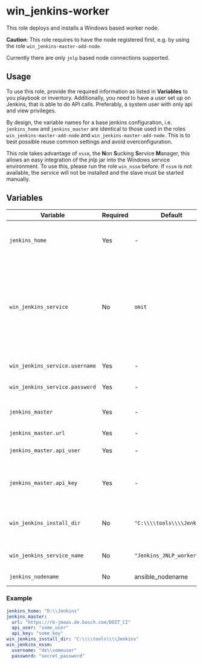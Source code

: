 # win_jenkins-worker

This role deploys and installs a Windows based worker node.

**Caution**: This role requires to have the node registered first, e.g. by using the role `win_jenkins-master-add-node`.

Currently there are only `jnlp` based node connections supported.

## Usage

To use this role, provide the required information as listed in **Variables** to you playbook or inventory. Additionally, you need to have a user set up on Jenkins, that is able to do API calls. Preferably, a system user with only api and view privileges.

By design, the variable names for a base jenkins configuration, i.e. `jenkins_home` and `jenkins_master` are identical to those used in the roles `win_jenkins-master-add-node` and `win_jenkins-master-add-node`. This is to best possible reuse common settings and avoid overconfiguration.

This role takes advantage of `nssm`, the **N**on **S**ucking **S**ervice **M**anager, this allows an easy integration of the jnlp jar into the Windows service environment. To use this, please run the role `win_nssm` before. If `nssm` is not available, the service will not be installed and the slave must be started manually.

## Variables

Variable | Required | Default | Description
-------- | ---------| ------- | -----------
`jenkins_home` | Yes | - | Defined the home directory on the target host for the jenkins user. This variable might be used from the `jenkins-worker` role
`win_jenkins_service` | No | `omit` | Dict containing the user information for the `jnlp` windows service. If this option is omitted, the local user will be used to start the service. This however does not allow to mount any network shares. If shares are required, please specify a AD domain user (i.e. a system user) with access to the resources.
`win_jenkins_service.username` | Yes | - | User name with domain (i.e. `de\\userid` ) to start the service with.
`win_jenkins_service.password` | Yes | - | Password for `win_jenkins_nssm.username`.
`jenkins_master` | Yes | - | Dict containing all information for the Jenkins master the node needs to be connected to
`jenkins_master.url` | Yes | - | Url to the jenkins master
`jenkins_master.api_user` | Yes | - | ID of the user that is able to call the Jenkins RESTful API
`jenkins_master.api_key` | Yes | - | API key of `jenkins_master.api_user`. Please either use `vars_promt` or `ansible-vault` to provide this key.
`win_jenkins_install_dir` | No | `"C:\\\\tools\\\\Jenkins"` | Path to install all service and Jenkins runtime relevant files. Currently the `.bat` script for the service and the `agent.jar` itself.
`win_jenkins_service_name` | No | `"Jenkins_JNLP_worker"` | Name of the service to install. In case two Jenkins services are required.
`jenkins_nodename` | No | ansible_nodename | Name of the node to connect

### Example

```yml
jenkins_home: "D:\\Jenkins"
jenkins_master:
  url: "https://rb-jmaas.de.bosch.com/DOIT_CI"
  api_user: "some_user"
  api_key: "some_key"
win_jenkins_install_dir: "C:\\\\tools\\\\Jenkins"
win_jenkins_nssm:
  username: "de\\someuser"
  password: "secret_password"
```
